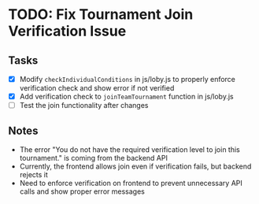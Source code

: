 # TODO: Fix Tournament Join Verification Issue

## Tasks
- [x] Modify `checkIndividualConditions` in js/loby.js to properly enforce verification check and show error if not verified
- [x] Add verification check to `joinTeamTournament` function in js/loby.js
- [ ] Test the join functionality after changes

## Notes
- The error "You do not have the required verification level to join this tournament." is coming from the backend API
- Currently, the frontend allows join even if verification fails, but backend rejects it
- Need to enforce verification on frontend to prevent unnecessary API calls and show proper error messages
